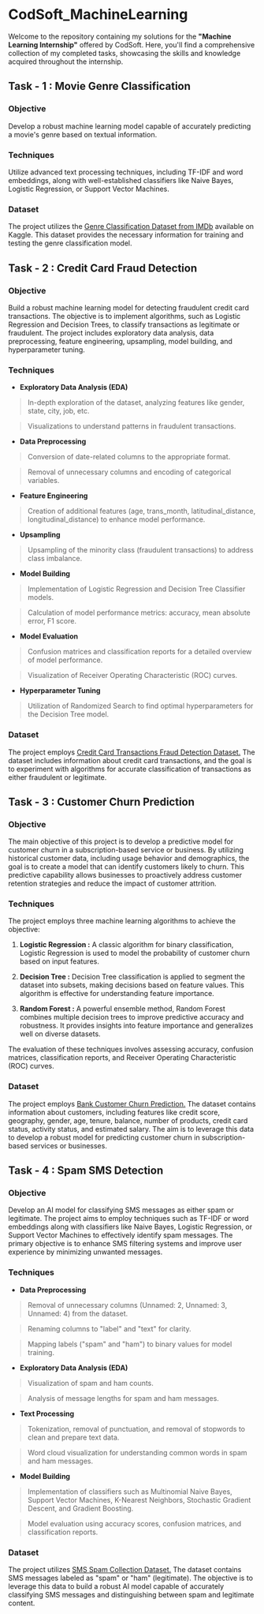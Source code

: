 # CodSoft_MachineLearning
Welcome to the repository containing my solutions for the **"Machine Learning Internship"** offered by CodSoft. Here, you'll find a comprehensive collection of my completed tasks, showcasing the skills and knowledge acquired throughout the internship.

## Task - 1 : Movie Genre Classification
### Objective
Develop a robust machine learning model capable of accurately predicting a movie's genre based on textual information.

### Techniques
Utilize advanced text processing techniques, including TF-IDF and word embeddings, along with well-established classifiers like Naive Bayes, Logistic Regression, or Support Vector Machines.

### Dataset
The project utilizes the [Genre Classification Dataset from IMDb](https://www.kaggle.com/datasets/hijest/genre-classification-dataset-imdb) available on Kaggle. This dataset provides the necessary information for training and testing the genre classification model.

## Task - 2 : Credit Card Fraud Detection
### Objective
Build a robust machine learning model for detecting fraudulent credit card transactions. The objective is to implement algorithms, such as Logistic Regression and Decision Trees, to classify transactions as legitimate or fraudulent. The project includes exploratory data analysis, data preprocessing, feature engineering, upsampling, model building, and hyperparameter tuning.

### Techniques
* **Exploratory Data Analysis (EDA)**
> In-depth exploration of the dataset, analyzing features like gender, state, city, job, etc.

> Visualizations to understand patterns in fraudulent transactions.

* **Data Preprocessing**
> Conversion of date-related columns to the appropriate format.

> Removal of unnecessary columns and encoding of categorical variables.

* **Feature Engineering**
> Creation of additional features (age, trans_month, latitudinal_distance, longitudinal_distance) to enhance model performance.

* **Upsampling**
> Upsampling of the minority class (fraudulent transactions) to address class imbalance.

* **Model Building**
> Implementation of Logistic Regression and Decision Tree Classifier models.

> Calculation of model performance metrics: accuracy, mean absolute error, F1 score.

* **Model Evaluation**
> Confusion matrices and classification reports for a detailed overview of model performance.

> Visualization of Receiver Operating Characteristic (ROC) curves.

* **Hyperparameter Tuning**
> Utilization of Randomized Search to find optimal hyperparameters for the Decision Tree model.

### Dataset
The project employs [Credit Card Transactions Fraud Detection Dataset.](https://www.kaggle.com/datasets/kartik2112/fraud-detection) The dataset includes information about credit card 
transactions, and the goal is to experiment with algorithms for accurate classification of transactions as either fraudulent or legitimate.

## Task - 3 : Customer Churn Prediction
### Objective
The main objective of this project is to develop a predictive model for customer churn in a subscription-based service or business. By utilizing historical customer data, including usage behavior and demographics, the goal is to create a model that can identify customers likely to churn. This predictive capability allows businesses to proactively address customer retention strategies and reduce the impact of customer attrition.

### Techniques
The project employs three machine learning algorithms to achieve the objective:
1. **Logistic Regression :** A classic algorithm for binary classification, Logistic Regression is used to model the probability of customer churn based on input features.

2. **Decision Tree :** Decision Tree classification is applied to segment the dataset into subsets, making decisions based on feature values. This algorithm is effective for understanding feature importance.

3. **Random Forest :** A powerful ensemble method, Random Forest combines multiple decision trees to improve predictive accuracy and robustness. It provides insights into feature importance and generalizes well on diverse datasets.

The evaluation of these techniques involves assessing accuracy, confusion matrices, classification reports, and Receiver Operating Characteristic (ROC) curves.

### Dataset
The project employs [Bank Customer Churn Prediction.](https://www.kaggle.com/datasets/shantanudhakadd/bank-customer-churn-prediction) The dataset contains information about customers, including features like credit score, geography, gender, age, tenure, balance, number of products, credit card status, activity status, and estimated salary. The aim is to leverage this data to develop a robust model for predicting customer churn in subscription-based services or businesses.

## Task - 4 : Spam SMS Detection
### Objective
Develop an AI model for classifying SMS messages as either spam or legitimate. The project aims to employ techniques such as TF-IDF or word embeddings along with classifiers like Naive Bayes, Logistic Regression, or Support Vector Machines to effectively identify spam messages. The primary objective is to enhance SMS filtering systems and improve user experience by minimizing unwanted messages.

### Techniques
* **Data Preprocessing**
> Removal of unnecessary columns (Unnamed: 2, Unnamed: 3, Unnamed: 4) from the dataset.

> Renaming columns to "label" and "text" for clarity.

> Mapping labels ("spam" and "ham") to binary values for model training.

* **Exploratory Data Analysis (EDA)**
> Visualization of spam and ham counts.

> Analysis of message lengths for spam and ham messages.

* **Text Processing**
> Tokenization, removal of punctuation, and removal of stopwords to clean and prepare text data.

> Word cloud visualization for understanding common words in spam and ham messages.

* **Model Building**
> Implementation of classifiers such as Multinomial Naive Bayes, Support Vector Machines, K-Nearest Neighbors, Stochastic Gradient Descent, and Gradient Boosting.

> Model evaluation using accuracy scores, confusion matrices, and classification reports.

### Dataset
The project utilizes [SMS Spam Collection Dataset.](https://www.kaggle.com/datasets/uciml/sms-spam-collection-dataset) The dataset contains SMS messages labeled as "spam" or "ham" (legitimate). The objective is to leverage this data to build a robust AI model capable of accurately classifying SMS messages and distinguishing between spam and legitimate content.
